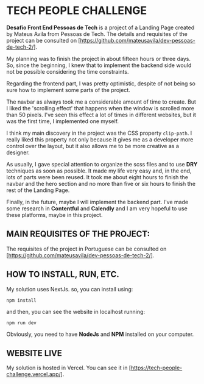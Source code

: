 # TECH PEOPLE CHALLENGE

**Desafio Front End Pessoas de Tech** is a project of a Landing Page created by Mateus Avila from Pessoas de Tech. The details and requisites of the project can be consulted on [https://github.com/mateusavila/dev-pessoas-de-tech-2/].

My planning was to finish the project in about fifteen hours or three days. So, since the beginning, I knew that to implement the backend side would not be possible considering the time constraints. 

Regarding the frontend part, I was pretty optimistic, despite of not being so sure how to implement some parts of the project.

The navbar as always took me a considerable amount of time to create. But I liked the 'scrolling effect' that happens when the window is scrolled more than 50 pixels. I've seen this effect a lot of times in different websites, but it was the first time, I implemented one myself. 

I think my main discovery in the project was the CSS property `clip-path`. I really liked this property not only because it gives me as a developer more control over the layout, but it also allows me to be more creative as a designer.

As usually, I gave special attention to organize the scss files and to use **DRY** techniques as soon as possible. It made my life very easy and, in the end, lots of parts were been reused. It took me about eight hours to finish the navbar and the hero section and no more than five or six hours to finish the rest of the Landing Page.

Finally, in the future, maybe I will implement the backend part. I've made some research in **Contentful** and **Calendly** and I am very hopeful to use these platforms, maybe in this project.  


## MAIN REQUISITES OF THE PROJECT:

The requisites of the project in Portuguese can be consulted on [https://github.com/mateusavila/dev-pessoas-de-tech-2/].


## HOW TO INSTALL, RUN, ETC.

My solution uses NextJs. so, you can install using:

```
npm install
```

and then, you can see the website in localhost running:

```
npm run dev
```

Obviously, you need to have **NodeJs** and **NPM** installed on your computer.

## WEBSITE LIVE

My solution is hosted in Vercel. You can see it in [https://tech-people-challenge.vercel.app/].










